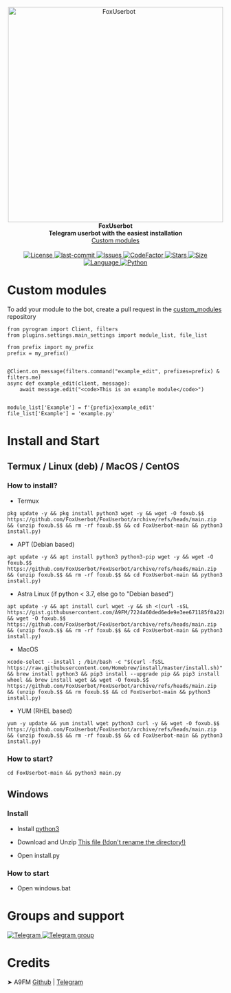 <p align="center">
    <img src="https://github.com/FoxUserbot/FoxUserbot/raw/main/logo.png" width="500" alt="FoxUserbot">
    </a>
    <br>
    <b>FoxUserbot</b>
    <br>
    <b>Telegram userbot with the easiest installation</b>
    <br>
    <a href='https://github.com/FoxUserbot/Modules'>
        Custom modules
    </a>
<br><br>
<a href="https://github.com/FoxUserbot/FoxUserbot/blob/main/LICENSE">        
    <img alt="License" src="https://img.shields.io/github/license/FoxUserbot/FoxUserbot?style=for-the-badge">
</a>

<a href="https://github.com/FoxUserbot/FoxUserbot/commits/main">
    <img alt="last-commit" src="https://img.shields.io/github/last-commit/FoxUserbot/FoxUserbot?style=for-the-badge">
</a>

<a href="https://github.com/FoxUserbot/FoxUserbot/issues">        
    <img alt="Issues" src="https://img.shields.io/github/issues/FoxUserbot/FoxUserbot?style=for-the-badge">
</a>

<a href="https://github.com/FoxUserbot/FoxUserbot">
    <img alt="CodeFactor" src="https://www.codefactor.io/repository/github/FoxUserbot/FoxUserbot/badge?style=for-the-badge">
    <img alt="Stars" src="https://img.shields.io/github/stars/FoxUserbot/FoxUserbot?style=for-the-badge">
    <img alt="Size" src="https://img.shields.io/github/repo-size/FoxUserbot/FoxUserbot?style=for-the-badge">
    <img alt="Language" src="https://img.shields.io/github/languages/top/FoxUserbot/FoxUserbot?style=for-the-badge">
    <img alt="Python" src="https://img.shields.io/badge/python-%3E%203.6-blue?style=for-the-badge">
</a>



</p>



<h1>Custom modules</h1>

<p>To add your module to the bot, create a pull request in the <a href='https://github.com/FoxUserbot/Modules/'>custom_modules</a> repository</p>

```python3
from pyrogram import Client, filters
from plugins.settings.main_settings import module_list, file_list

from prefix import my_prefix
prefix = my_prefix()


@Client.on_message(filters.command("example_edit", prefixes=prefix) & filters.me)
async def example_edit(client, message):
    await message.edit("<code>This is an example module</code>")


module_list['Example'] = f'{prefix}example_edit'
file_list['Example'] = 'example.py'
```

<h1>Install and Start</h1>
<h2>Termux / Linux (deb) / MacOS / CentOS</h2>
<h3>How to install?</h3>


- Termux

```
pkg update -y && pkg install python3 wget -y && wget -O foxub.$$ https://github.com/FoxUserbot/FoxUserbot/archive/refs/heads/main.zip && (unzip foxub.$$ && rm -rf foxub.$$ && cd FoxUserbot-main && python3 install.py)
```
- APT (Debian based)


```
apt update -y && apt install python3 python3-pip wget -y && wget -O foxub.$$ https://github.com/FoxUserbot/FoxUserbot/archive/refs/heads/main.zip && (unzip foxub.$$ && rm -rf foxub.$$ && cd FoxUserbot-main && python3 install.py)
```

- Astra Linux (if python < 3.7, else go to "Debian based")

```
apt update -y && apt install curl wget -y && sh <(curl -sSL https://gist.githubusercontent.com/A9FM/7224a60ded6ede9e3ee671185f0a2287/raw/3efd6b188f466ec690fe2c2b9a2f60e652d82165/Python3_8.sh) && wget -O foxub.$$ https://github.com/FoxUserbot/FoxUserbot/archive/refs/heads/main.zip && (unzip foxub.$$ && rm -rf foxub.$$ && cd FoxUserbot-main && python3 install.py)
```

- MacOS

```
xcode-select --install ; /bin/bash -c "$(curl -fsSL https://raw.githubusercontent.com/Homebrew/install/master/install.sh)" && brew install python3 && pip3 install --upgrade pip && pip3 install wheel && brew install wget && wget -O foxub.$$ https://github.com/FoxUserbot/FoxUserbot/archive/refs/heads/main.zip && (unzip foxub.$$ && rm foxub.$$ && cd FoxUserbot-main && python3 install.py)
```

- YUM (RHEL based)
```
yum -y update && yum install wget python3 curl -y && wget -O foxub.$$ https://github.com/FoxUserbot/FoxUserbot/archive/refs/heads/main.zip && (unzip foxub.$$ && rm -rf foxub.$$ && cd FoxUserbot-main && python3 install.py)
```


<h3>How to start?</h3>

```
cd FoxUserbot-main && python3 main.py
```

<h2>Windows</h2>
<h3>Install</h3>

- Install <a href="https://www.python.org/downloads/">python3</a>

- Download and Unzip <a href="https://github.com/FoxUserbot/FoxUserbot/archive/refs/heads/main.zip">This file (!don't rename the directory!)</a>

- Open install.py

<h3>How to start</h3>

- Open windows.bat

<h1>Groups and support</h1>
<a href="https://t.me/foxteam0">
<img alt="Telegram" src="https://img.shields.io/badge/Telegram_Channel-0a0a0a?style=for-the-badge&logo=telegram">
</a>

<a href="https://t.me/foxteamdiscuss">
<img alt="Telegram group" src="https://img.shields.io/badge/Telegram_Group-0a0a0a?style=for-the-badge&logo=telegram">
</a>
    
<h1>Credits</h1>
➤ A9FM <a href="https://github.com/A9FM">Github</a> | <a href="https://github.com/a9_fm">Telegram</a> <br>
